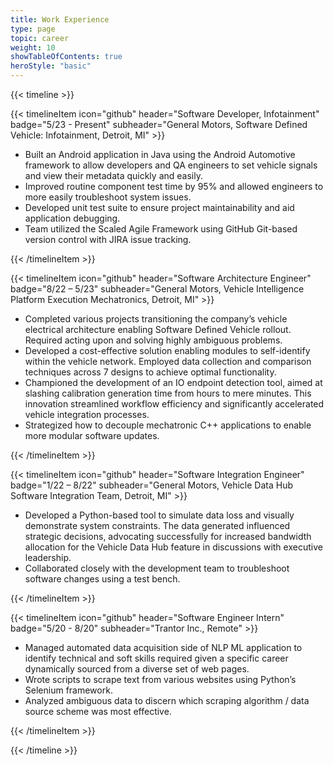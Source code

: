 ```yaml
--- 
title: Work Experience
type: page
topic: career
weight: 10
showTableOfContents: true
heroStyle: "basic"
--- 
```

{{< timeline >}}

{{< timelineItem icon="github" header="Software Developer, Infotainment" badge="5/23 - Present" subheader="General Motors, Software Defined Vehicle: Infotainment, Detroit, MI" >}}

<ul>
  <li>Built an Android application in Java using the Android Automotive framework to allow developers and QA engineers to set vehicle signals and view their metadata quickly and easily.</li>
  <li>Improved routine component test time by 95% and allowed engineers to more easily troubleshoot system issues.</li>
  <li>Developed unit test suite to ensure project maintainability and aid application debugging.</li>
  <li>Team utilized the Scaled Agile Framework using GitHub Git-based version control with JIRA issue tracking.</li>
</ul>

{{< /timelineItem >}}

{{< timelineItem icon="github" header="Software Architecture Engineer" badge="8/22 – 5/23" subheader="General Motors, Vehicle Intelligence Platform Execution Mechatronics, Detroit, MI" >}}

<ul>
  <li>Completed various projects transitioning the company’s vehicle electrical architecture enabling Software Defined Vehicle rollout. Required acting upon and solving highly ambiguous problems.</li>
  <li>Developed a cost-effective solution enabling modules to self-identify within the vehicle network. Employed data collection and comparison techniques across 7 designs to achieve optimal functionality.</li>
  <li>Championed the development of an IO endpoint detection tool, aimed at slashing calibration generation time from hours to mere minutes. This innovation streamlined workflow efficiency and significantly accelerated vehicle integration processes.</li>
  <li>Strategized how to decouple mechatronic C++ applications to enable more modular software updates.</li>
</ul>

{{< /timelineItem >}}

{{< timelineItem icon="github" header="Software Integration Engineer" badge="1/22 – 8/22" subheader="General Motors, Vehicle Data Hub Software Integration Team, Detroit, MI" >}}

<ul>
  <li>Developed a Python-based tool to simulate data loss and visually demonstrate system constraints. The data generated influenced strategic decisions, advocating successfully for increased bandwidth allocation for the Vehicle Data Hub feature in discussions with executive leadership.</li>
  <li>Collaborated closely with the development team to troubleshoot software changes using a test bench.</li>
</ul>

{{< /timelineItem >}}

{{< timelineItem icon="github" header="Software Engineer Intern" badge="5/20 - 8/20" subheader="Trantor Inc., Remote" >}}

<ul>
  <li>Managed automated data acquisition side of NLP ML application to identify technical and soft skills required given a specific career dynamically sourced from a diverse set of web pages.</li>
  <li>Wrote scripts to scrape text from various websites using Python’s Selenium framework.</li>
  <li>Analyzed ambiguous data to discern which scraping algorithm / data source scheme was most effective.</li>
</ul>

{{< /timelineItem >}}


{{< /timeline >}}
